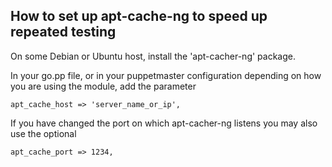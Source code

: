 ## How to set up apt-cache-ng to speed up repeated testing

On some Debian or Ubuntu host, install the 'apt-cacher-ng' package.

In your go.pp file, or in your puppetmaster configuration depending on how you are using the module, add the parameter
  
    apt_cache_host => 'server_name_or_ip',

If you have changed the port on which apt-cacher-ng listens you may also use the optional

    apt_cache_port => 1234,


